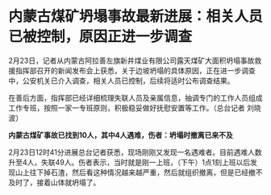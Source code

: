 # 内蒙古煤矿坍塌事故最新进展：相关人员已被控制，原因正进一步调查

2月23日，记者从内蒙古阿拉善左旗新井煤业有限公司露天煤矿大面积坍塌事故救援指挥部召开的新闻发布会上获悉，关于边坡坍塌的具体原因，正在进一步调查中，公安机关已介入调查，相关人员已控制，后续将适时公布调查结果。

在善后方面，指挥部已经详细梳理失联人员及亲属信息，抽调专门的工作人员组成工作专班，按照一家一专班原则，积极稳妥做好抚慰安置等工作。（总台记者 刘晓波）

**内蒙古煤矿事故已找到10人，其中4人遇难，伤者：坍塌时撤离已来不及**

2月23日12时41分进展总台记者获悉，现场刚刚又发现一名遇难者。目前遇难人数升至4人，失联49人。伤者表示，当时就是刚一上班，（下午）1点1刻上班以后发现山上往下掉石渣，然后看这种情况越来越严重，然后就组织撤离，但是已经撤不及时了，接着山体就坍塌了。

